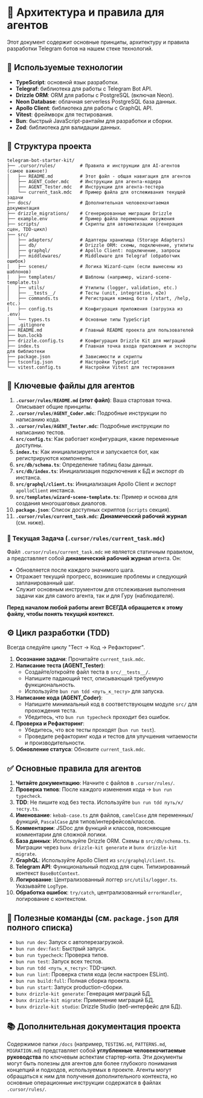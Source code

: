 # 🧩 Архитектура и правила для агентов

Этот документ содержит основные принципы, архитектуру и правила разработки Telegram ботов на нашем стеке технологий.

## 🚀 Используемые технологии

- **TypeScript**: основной язык разработки.
- **Telegraf**: библиотека для работы с Telegram Bot API.
- **Drizzle ORM**: ORM для работы с PostgreSQL (включая Neon).
- **Neon Database**: облачная serverless PostgreSQL база данных.
- **Apollo Client**: библиотека для работы с GraphQL API.
- **Vitest**: фреймворк для тестирования.
- **Bun**: быстрый JavaScript-рантайм для разработки и сборки.
- **Zod**: библиотека для валидации данных.

## 📁 Структура проекта

```
telegram-bot-starter-kit/
├── .cursor/rules/         # Правила и инструкции для AI-агентов (самое важное!)
│   ├── README.md          # Этот файл - общая навигация для агентов
│   ├── AGENT_Coder.mdc    # Инструкции для агента-кодера
│   ├── AGENT_Tester.mdc   # Инструкции для агента-тестера
│   └── current_task.mdc   # Пример файла для отслеживания текущей задачи
├── docs/                  # Дополнительная человекочитаемая документация
├── drizzle_migrations/    # Сгенерированные миграции Drizzle
├── example.env            # Пример файла переменных окружения
├── scripts/               # Скрипты для автоматизации (генерация сцен, TDD-цикл)
├── src/
│   ├── adapters/          # Адаптеры хранилища (Storage Adapters)
│   ├── db/                # Drizzle ORM: схемы, подключение, утилиты
│   ├── graphql/           # Apollo Client: подключение, запросы
│   ├── middlewares/       # Middleware для Telegraf (обработчик ошибок)
│   ├── scenes/            # Логика Wizard-сцен (если вынесены из шаблонов)
│   ├── templates/         # Шаблоны (например, wizard-scene-template.ts)
│   ├── utils/             # Утилиты (logger, validation, etc.)
│   ├── __tests__/         # Тесты (unit, integration, e2e)
│   ├── commands.ts        # Регистрация команд бота (/start, /help, etc.)
│   ├── config.ts          # Конфигурация приложения (загрузка из .env)
│   └── types.ts           # Основные типы TypeScript
├── .gitignore
├── README.md              # Главный README проекта для пользователей
├── bun.lockb
├── drizzle.config.ts      # Конфигурация Drizzle Kit для миграций
├── index.ts               # Главная точка входа приложения и экспорты для библиотеки
├── package.json           # Зависимости и скрипты
├── tsconfig.json          # Настройки TypeScript
└── vitest.config.ts       # Настройки Vitest для тестирования
```

## 🎯 Ключевые файлы для агентов

1.  **`.cursor/rules/README.md` (этот файл)**: Ваша стартовая точка. Описывает общие принципы.
2.  **`.cursor/rules/AGENT_Coder.mdc`**: Подробные инструкции по написанию кода.
3.  **`.cursor/rules/AGENT_Tester.mdc`**: Подробные инструкции по написанию тестов.
4.  **`src/config.ts`**: Как работает конфигурация, какие переменные доступны.
5.  **`index.ts`**: Как инициализируется и запускается бот, как регистрируются компоненты.
6.  **`src/db/schema.ts`**: Определение таблиц базы данных.
7.  **`src/db/index.ts`**: Инициализация подключения к БД и экспорт `db` инстанса.
8.  **`src/graphql/client.ts`**: Инициализация Apollo Client и экспорт `apolloClient` инстанса.
9.  **`src/templates/wizard-scene-template.ts`**: Пример и основа для создания многошаговых диалогов.
10. **`package.json`**: Список доступных скриптов (`scripts` секция).
11. **`.cursor/rules/current_task.mdc`**: **Динамический рабочий журнал** (см. ниже).

### 🌟 Текущая Задача (`.cursor/rules/current_task.mdc`)

Файл `.cursor/rules/current_task.mdc` не является статичным правилом, а представляет собой **динамический рабочий журнал** агента. Он:

- Обновляется после каждого значимого шага.
- Отражает текущий прогресс, возникшие проблемы и следующий запланированный шаг.
- Служит основным инструментом для отслеживания выполнения задачи как для самого агента, так и для Гуру (наблюдателя).

**Перед началом любой работы агент ВСЕГДА обращается к этому файлу, чтобы понять текущий контекст.**

## ⚙️ Цикл разработки (TDD)

Всегда следуйте циклу "Тест -> Код -> Рефакторинг".

1.  **Осознание задачи**: Прочитайте `current_task.mdc`.
2.  **Написание теста (AGENT_Tester)**:
    - Создайте/откройте файл теста в `src/__tests__/`.
    - Напишите падающий тест, описывающий требуемую функциональность.
    - Используйте `bun run tdd <путь_к_тесту>` для запуска.
3.  **Написание кода (AGENT_Coder)**:
    - Напишите минимальный код в соответствующем модуле `src/` для прохождения теста.
    - Убедитесь, что `bun run typecheck` проходит без ошибок.
4.  **Проверка и Рефакторинг**:
    - Убедитесь, что все тесты проходят (`bun run test`).
    - Проведите рефакторинг кода и тестов для улучшения читаемости и производительности.
5.  **Обновление статуса**: Обновите `current_task.mdc`.

## ✅ Основные правила для агентов

1.  **Читайте документацию**: Начните с файлов в `.cursor/rules/`.
2.  **Проверка типов**: После каждого изменения кода -> `bun run typecheck`.
3.  **TDD**: Не пишите код без теста. Используйте `bun run tdd путь/к/тесту.ts`.
4.  **Именование**: `kebab-case.ts` для файлов, `camelCase` для переменных/функций, `PascalCase` для типов/интерфейсов/классов.
5.  **Комментарии**: JSDoc для функций и классов, поясняющие комментарии для сложной логики.
6.  **База данных**: Используйте Drizzle ORM. Схемы в `src/db/schema.ts`. Миграции через `bunx drizzle-kit generate` и `bunx drizzle-kit migrate`.
7.  **GraphQL**: Используйте Apollo Client из `src/graphql/client.ts`.
8.  **Telegram API**: Функциональный подход для сцен. Типизированный контекст `BaseBotContext`.
9.  **Логирование**: Централизованный логгер `src/utils/logger.ts`. Указывайте `LogType`.
10. **Обработка ошибок**: `try/catch`, централизованный `errorHandler`, логирование с контекстом.

## 🔄 Полезные команды (см. `package.json` для полного списка)

- `bun run dev`: Запуск с автоперезагрузкой.
- `bun run dev:fast`: Быстрый запуск.
- `bun run typecheck`: Проверка типов.
- `bun run test`: Запуск всех тестов.
- `bun run tdd <путь_к_тесту>`: TDD-цикл.
- `bun run lint`: Проверка стиля кода (если настроен ESLint).
- `bun run build:full`: Полная сборка проекта.
- `bun run start`: Запуск production-сборки.
- `bunx drizzle-kit generate`: Генерация миграций БД.
- `bunx drizzle-kit migrate`: Применение миграций БД.
- `bunx drizzle-kit studio`: Drizzle Studio (веб-интерфейс для БД).

## 📚 Дополнительная документация проекта

Содержимое папки `/docs` (например, `TESTING.md`, `PATTERNS.md`, `MIGRATION.md`) представляет собой **углубленные человекочитаемые руководства** по ключевым аспектам стартер-кита. Эти документы могут быть полезны для агентов для более глубокого понимания концепций и подходов, используемых в проекте. Агенты могут обращаться к ним для получения дополнительного контекста, но основные операционные инструкции содержатся в файлах `.cursor/rules/`.
